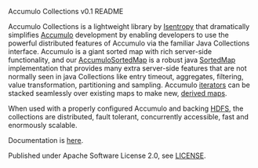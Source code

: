
Accumulo Collections v0.1 README

Accumulo Collections is a lightweight library by [Isentropy](http://isentropy.com) that dramatically simplifies [Accumulo](https://accumulo.apache.org) development by enabling developers to use the powerful distributed features of Accumulo via the familiar Java Collections interface. Accumulo is a giant sorted map with rich server-side functionality, and our [AccumuloSortedMap](https://github.com/isentropy/accumulo-collections/blob/master/src/main/java/com/isentropy/accumulo/collections/AccumuloSortedMap.java) is a robust java [SortedMap](https://docs.oracle.com/javase/7/docs/api/java/util/SortedMap.html) implementation that provides many extra server-side features that are not normally seen in java Collections like entry timeout, aggregates, filtering, value transformation, partitioning and sampling. Accumulo [iterators](https://accumulo.apache.org/1.7/accumulo_user_manual.html#_iterators) can be stacked seamlessly over existing maps to make new, [derived maps](https://github.com/isentropy/accumulo-collections/wiki#derived-maps).

When used with a properly configured Accumulo and backing [HDFS](https://hadoop.apache.org/docs/stable/hadoop-project-dist/hadoop-hdfs/HdfsUserGuide.html), the collections are distributed, fault tolerant, concurrently accessible, fast and enormously scalable. 

Documentation is [here](https://github.com/isentropy/accumulo-collections/wiki).

Published under Apache Software License 2.0, see [LICENSE](https://github.com/isentropy/accumulo-collections/blob/master/LICENSE).
